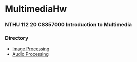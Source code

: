 # MultimediaHw

### NTHU 112 20 CS357000 Introduction to Multimedia

### Directory
- [Image Processing](./HW1/)
- [Audio Processing](./HW2/)